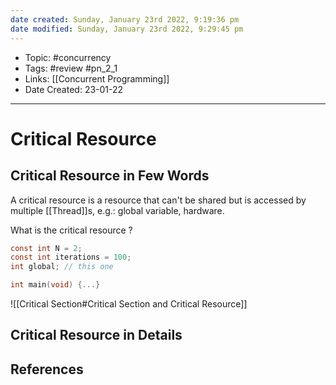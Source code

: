 ```yaml
---
date created: Sunday, January 23rd 2022, 9:19:36 pm
date modified: Sunday, January 23rd 2022, 9:29:45 pm
---
```


- Topic: #concurrency
- Tags: #review #pn_2_1
- Links: [[Concurrent Programming]]
- Date Created: 23-01-22

---

# Critical Resource

## Critical Resource in Few Words

A critical resource is a resource that can't be shared but is accessed by multiple [[Thread]]s, e.g.: global variable, hardware.

What is the critical resource ?
```c
const int N = 2;
const int iterations = 100;
int global; // this one

int main(void) {...}
```

![[Critical Section#Critical Section and Critical Resource]]

## Critical Resource in Details

## References
